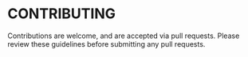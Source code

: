 
# CONTRIBUTING

Contributions are welcome, and are accepted via pull requests.
Please review these guidelines before submitting any pull requests.
